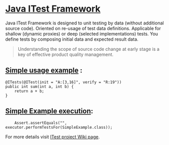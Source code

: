 [Java ITest Framework](../../wiki)
=====
Java ITest Framework is designed to unit testing by data (without additional source code). Oriented on re-usage of test data definitions. Applicable for shallow (dynamic proxies) or deep (selected implementations) tests. You define tests by composing initial data and expected result data.

> Understanding the scope of source code change at early stage is a key of effective product quality management.

[Simple usage example](https://github.com/ggkochanski/itest/blob/master/itest-engine/src/test/java/org/itest/test/example1/SimpleExample.java) :
--------------------

    @ITests(@ITest(init = "A:[3,16]", verify = "R:19"))
    public int sum(int a, int b) {
        return a + b;
    }




[Simple Example execution](https://github.com/ggkochanski/itest/blob/master/itest-engine/src/test/java/org/itest/test/ITestExecutorTest.java):
------------------------

        Assert.assertEquals("", executor.performTestsFor(SimpleExample.class));



For more details visit [ITest project Wiki page](../../wiki).

